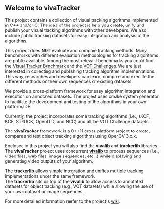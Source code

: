 ## Welcome to vivaTracker

This project contains a collection of visual tracking algorithms implemented in C++ and/or C. 
The idea of the project is help you create, unify and publish your visual tracking algorithms with other developers. 
We also include public tracking datasets for easy integration and analysis of the algorithms. 


This project does **NOT** evaluate and compare tracking methods. Many benchmarks with different evaluation methodologies for tracking algorithms are public available.
Among the most relevant benchmarks you could find the [Visual Tracker Benchmark](https://sites.google.com/site/trackerbenchmark/benchmarks/v10) and the [VOT Challenges](http://www.votchallenge.net).
We are just interested in collecting and publishing tracking algorithm implementations.
This way, researches and developers can learn, compare and execute the different methods on their own sequences or existing datasets. 
 
We provide a cross-platform framework for easy algorithm integration and execution on annotated datasets. The project uses cmake system generator to facilitate the development and testing of the algorithms in your own platform/IDE.

Currently, the project incorporates some tracking algorithms (i.e., sKCF, KCF, STRUCK, OpenTLD, and NCC) and all the VOT Challenge datasets.

The **vivaTracker** framework is a C++11 cross-platform project to create, compare and test object tracking algorithms using OpenCV 3.x.x. 

Enclosed in this project you will also find the **vivalib**  and **trackerlib** libraries.
The **vivaTracker** project uses concurrent [**vivalib**](https://github.com/asolis/vivaVideo/wiki) 
to process sequences (i.e., video files, web files, image sequences, etc...) while displaying and generating video outputs of your algorithm. 

The **trackerlib** allows simple integration and unifies multiple tracking implementations under the same framework.  
The **trackerlib** sits on top of the **vivalib** to allow access to annotated datasets for object tracking (e.g., VOT datasets) while allowing 
the use of your own dataset or image sequences. 
 
For more detailed information reefer to the project's  [wiki](https://github.com/asolis/vivaTracker/wiki).

